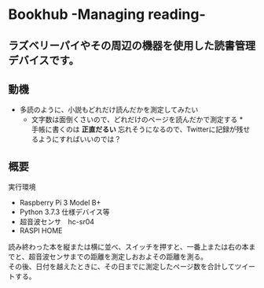 # Bookhub -Managing reading-

ラズベリーパイやその周辺の機器を使用した読書管理デバイスです。
---

## 動機

* 多読のように、小説もどれだけ読んだかを測定してみたい
	* 文字数は面倒くさいので、どれだけのページを読んだかで測定する
*　手帳に書くのは __正直だるい__ 忘れそうになるので、Twitterに記録が残せるようにすればいいのでは？

## 概要

実行環境
* Raspberry Pi 3 Model B+
* Python 3.7.3
仕様デバイス等
* 超音波センサ　hc-sr04
* RASPI HOME

読み終わった本を縦または横に並べ、スイッチを押すと、一番上または右の本までと、超音波センサまでの距離を測定しおおよその距離を測る。  
その後、日付を越えたときに、その日までに測定したページ数を合計してツイートする。